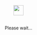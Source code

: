 <div align="center" >
  <img src="https://github.githubassets.com/images/spinners/octocat-spinner-64.gif" width="32" height="32" />
  <br/>
  <br/>
  <p color=red>Please wait...</p>
</div>
